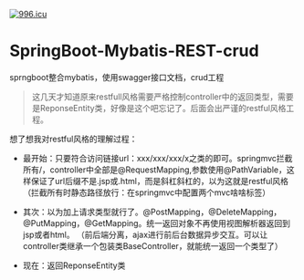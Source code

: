 <a href="https://996.icu"><img src="https://img.shields.io/badge/link-996.icu-red.svg" alt="996.icu" /></a>

# SpringBoot-Mybatis-REST-crud
sprngboot整合mybatis，使用swagger接口文档，crud工程


> 这几天才知道原来restfull风格需要严格控制controller中的返回类型，需要是ReponseEntity<T>类，好像是这个吧忘记了。后面会出严谨的restful风格工程。

想了想我对restful风格的理解过程：
- 最开始：只要符合访问链接url：xxx/xxx/xxx/x之类的即可。springmvc拦截所有/，controller中全部是@RequestMapping,参数使用@PathVariable，这样保证了url后缀不是.jsp或.html，而是斜杠斜杠的，以为这就是restful风格
（拦截所有时静态路径放行：在springmvc中配置两个mvc啥啥标签）

- 其次：以为加上请求类型就行了。@PostMapping，@DeleteMapping，@PutMapping，@GetMapping。统一返回对象不再使用视图解析器返回到jsp或者html。
（前后端分离，ajax进行前后台数据异步交互。可以让controller类继承一个包装类BaseController，就能统一返回一个类型了）

- 现在：返回ReponseEntity<T>类
